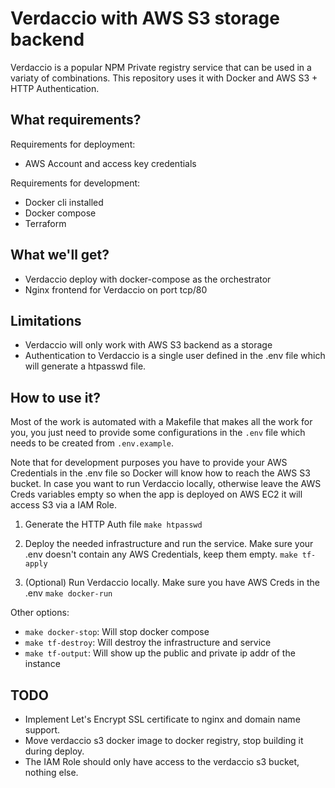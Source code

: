 # Verdaccio with AWS S3 storage backend

Verdaccio is a popular NPM Private registry service that can be used in a variaty of combinations. This repository uses it with Docker and AWS S3 + HTTP Authentication.

## What requirements?

Requirements for deployment:

- AWS Account and access key credentials

Requirements for development:

- Docker cli installed
- Docker compose
- Terraform

## What we'll get?

- Verdaccio deploy with docker-compose as the orchestrator
- Nginx frontend for Verdaccio on port tcp/80

## Limitations

- Verdaccio will only work with AWS S3 backend as a storage
- Authentication to Verdaccio is a single user defined in the .env file which will generate a htpasswd file.

## How to use it?

Most of the work is automated with a Makefile that makes all the work for you, you just need to provide some configurations in the `.env` file which needs to be created from `.env.example`.

Note that for development purposes you have to provide your AWS Credentials in the .env file so Docker will know how to reach the AWS S3 bucket. In case you want to run Verdaccio locally, otherwise leave the AWS Creds variables empty so when the app is deployed on AWS EC2 it will access S3 via a IAM Role.

1. Generate the HTTP Auth file
`make htpasswd`

2. Deploy the needed infrastructure and run the service. Make sure your .env doesn't contain any AWS Credentials, keep them empty.
`make tf-apply`

3. (Optional) Run Verdaccio locally. Make sure you have AWS Creds in the .env
`make docker-run`

Other options:

- `make docker-stop`: Will stop docker compose
- `make tf-destroy`: Will destroy the infrastructure and service
- `make tf-output`: Will show up the public and private ip addr of the instance

## TODO

- Implement Let's Encrypt SSL certificate to nginx and domain name support.
- Move verdaccio s3 docker image to docker registry, stop building it during deploy.
- The IAM Role should only have access to the verdaccio s3 bucket, nothing else.
